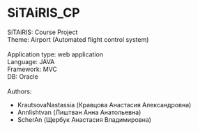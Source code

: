 # SiTAiRIS_CP
SiTAiRIS: Course Project <br>
Theme: Airport (Automated flight control system)<br>
 <br>
Application type: web application <br>
Language: JAVA  <br>
Framework: MVC <br>
DB: Oracle <br>
 <br>
Authors:
 - KrautsovaNastassia (Кравцова Анастасия Александровна)
 - Annlishtvan (Лиштван Анна Анатольевна)
 - ScherAn (Щербук Анастасия Владимировна) 

